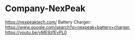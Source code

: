 # Company-NexPeak
https://nexpeaktech.com/ Battery Charger: https://www.google.com/search?q=nexpeak+battery+charger, https://youtu.be/yME9zfEvPL0
